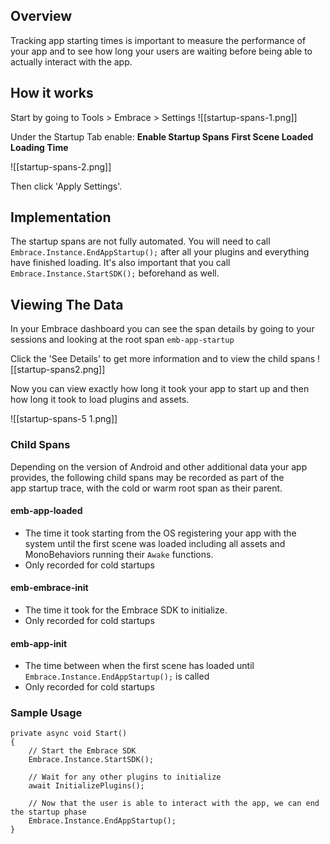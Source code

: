 
## Overview

Tracking app starting times is important to measure the performance of your app and to see how long your users are waiting before being able to actually interact with the app.

## How it works

Start by going to Tools > Embrace > Settings
![[startup-spans-1.png]]

Under the Startup Tab enable:
**Enable Startup Spans**
**First Scene Loaded**
**Loading Time**

![[startup-spans-2.png]]

Then click 'Apply Settings'.
## Implementation

The startup spans are not fully automated. You will need to call `Embrace.Instance.EndAppStartup();` after all your plugins and everything have finished loading. It's also important that you call `Embrace.Instance.StartSDK();` beforehand as well.

## Viewing The Data

In your Embrace dashboard you can see the span details by going to your sessions and looking at the root span `emb-app-startup`

Click the 'See Details' to get more information and to view the child spans
![[startup-spans2.png]]

Now you can view exactly how long it took your app to start up and then how long it took to load plugins and assets.

![[startup-spans-5 1.png]]
### Child Spans

Depending on the version of Android and other additional data your app provides, the following child spans may be recorded as part of the app startup trace, with the cold or warm root span as their parent.

#### emb-app-loaded

- The time it took starting from the OS registering your app with the system until the first scene was loaded including all assets and MonoBehaviors running their `Awake` functions.
- Only recorded for cold startups

#### emb-embrace-init

- The time it took for the Embrace SDK to initialize.
- Only recorded for cold startups

#### emb-app-init

- The time between when the first scene has loaded until `Embrace.Instance.EndAppStartup();` is called
- Only recorded for cold startups

### Sample Usage
```
private async void Start()
{
    // Start the Embrace SDK
    Embrace.Instance.StartSDK();

    // Wait for any other plugins to initialize
    await InitializePlugins();
  
    // Now that the user is able to interact with the app, we can end the startup phase
    Embrace.Instance.EndAppStartup();
}
```

